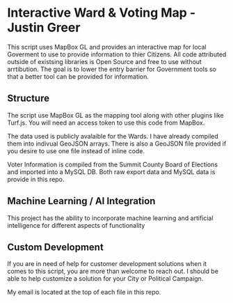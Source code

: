 # Interactive Ward & Voting Map - Justin Greer
 This script uses MapBox GL and provides an interactive map for local Goverment to use to provide information to thier Citizens.
 All code attributed outside of existsing libraries is Open Source and free to use without arrtibution. The goal is to lower the entry barrier
 for Government tools so that a better tool can be provided for information.

 ## Structure
 The script use MapBox GL as the mapping tool along with other plugins like Turf.js. You will need an access token to use this code from MapBox.

 The data used is publicly avalaible for the Wards. I have already compiled them into indivual GeoJSON arrays. There is also a GeoJSON file provided
 if you desire to use one file instead of inline code. 

 Voter Information is compiled from the Summit County Board of Elections and imported into a MySQL DB. Both raw export data and MySQL data is provide in this repo.

 ## Machine Learning / AI Integration
 This project has the ability to incorporate machine learning and artificial intelligence for different aspects of functionality

 ## Custom Development
 If you are in need of help for customer development solutions when it comes to this script, you are more than welcome to reach out. I should be able
 to help customize a solution for your City or Political Campaign. 

 My email is located at the top of each file in this repo.
